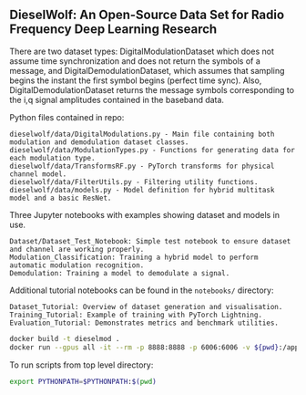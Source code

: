 ## DieselWolf: An Open-Source Data Set for Radio Frequency Deep Learning Research

There are two dataset types: DigitalModulationDataset which does not assume time synchronization and does not return the symbols of a 
message, and DigitalDemodulationDataset, which assumes that sampling begins the instant the first symbol begins (perfect time sync).
Also, DigitalDemodulationDataset returns the message symbols corresponding to the i,q signal amplitudes contained in the baseband data.

Python files contained in repo:
	
    dieselwolf/data/DigitalModulations.py - Main file containing both modulation and demodulation dataset classes.
    dieselwolf/data/ModulationTypes.py - Functions for generating data for each modulation type.
    dieselwolf/data/TransformsRF.py - PyTorch transforms for physical channel model.
    dieselwolf/data/FilterUtils.py - Filtering utility functions.
    dieselwolf/data/models.py - Model definition for hybrid multitask model and a basic ResNet.

Three Jupyter notebooks with examples showing dataset and models in use.

    Dataset/Dataset_Test_Notebook: Simple test notebook to ensure dataset and channel are working properly.
    Modulation_Classification: Training a hybrid model to perform automatic modulation recognition.
    Demodulation: Training a model to demodulate a signal.

Additional tutorial notebooks can be found in the `notebooks/` directory:

    Dataset_Tutorial: Overview of dataset generation and visualisation.
    Training_Tutorial: Example of training with PyTorch Lightning.
    Evaluation_Tutorial: Demonstrates metrics and benchmark utilities.

```bash
docker build -t dieselmod .
docker run --gpus all -it --rm -p 8888:8888 -p 6006:6006 -v ${pwd}:/app dieselmod
```

To run scripts from top level directory:
```bash 
export PYTHONPATH=$PYTHONPATH:$(pwd)
```